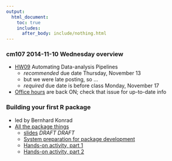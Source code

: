 ```yaml
---
output:
  html_document:
    toc: true
    includes:
      after_body: include/nothing.html
---
```


### cm107 2014-11-10 Wednesday overview

+ [HW09](hw09_automation.html) Automating Data-analysis Pipelines
    - *recommended* due date Thursday, November 13
    - but we were late posting, so ...
    - *required* due date is before class Monday, November 17
+ [Office hours](https://github.com/STAT545-UBC/Discussion/issues/47) are back ON; check that issue for up-to-date info

### Building your first R package

  * led by Bernhard Konrad
  * [All the package things](packages00_index.html)
    - [slides](https://speakerdeck.com/jennybc/ubc-stat545-2014-cm107-context-for-writing-your-first-r-package-week) *DRAFT DRAFT*
    - [System preparation for package development](packages01_system-prep.html)
    - [Hands-on activity, part 1](packages02_activity.html)
    - [Hands-on activity, part 2](packages02_activity_part2.html)